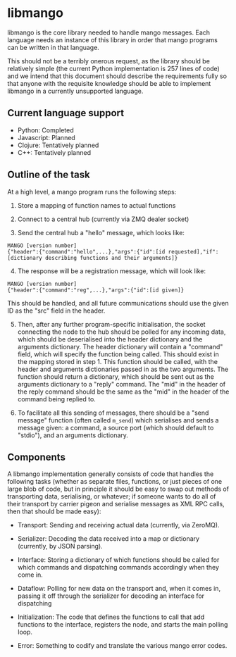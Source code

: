# libmango

libmango is the core library needed to handle mango messages.  Each
language needs an instance of this library in order that mango
programs can be written in that language.

This should not be a terribly onerous request, as the library should
be relatively simple (the current Python implementation is 257 lines
of code) and we intend that this document should describe the
requirements fully so that anyone with the requisite knowledge should
be able to implement libmango in a currently unsupported language.

## Current language support

* Python: Completed
* Javascript: Planned
* Clojure: Tentatively planned
* C++: Tentatively planned

## Outline of the task

At a high level, a mango program runs the following steps:

1. Store a mapping of function names to actual functions

2. Connect to a central hub (currently via ZMQ dealer socket)

3. Send the central hub a "hello" message, which looks like:

```
MANGO [version number]
{"header":{"command":"hello",...},"args":{"id":[id requested],"if":[dictionary describing functions and their arguments]}
```

4. The response will be a registration message, which will look like: 

```
MANGO [version number]
{"header":{"command":"reg",...},"args":{"id":[id given]}
```

This should be handled, and all future communications should use the
given ID as the "src" field in the header.

5. Then, after any further program-specific initialisation, the socket
connecting the node to the hub should be polled for any incoming data,
which should be deserialised into the header dictionary and the
arguments dictionary.  The header dictionary will contain a "command"
field, which will specify the function being called.  This should
exist in the mapping stored in step 1.  This function should be
called, with the header and arguments dictionaries passed in as the
two arguments.  The function should return a dictionary, which should
be sent out as the arguments dictionary to a "reply" command.  The
"mid" in the header of the reply command should be the same as the
"mid" in the header of the command being replied to.

6. To facilitate all this sending of messages, there should be a "send
message" function (often called `m_send`) which serialises and sends a
message given: a command, a source port (which should default to
"stdio"), and an arguments dictionary.  

## Components

A libmango implementation generally consists of code that handles the
following tasks (whether as separate files, functions, or just pieces
of one large blob of code, but in principle it should be easy to swap
out methods of transporting data, serialising, or whatever; if someone
wants to do all of their transport by carrier pigeon and serialise
messages as XML RPC calls, then that should be made easy):

* Transport: Sending and receiving actual data (currently, via
  ZeroMQ).

* Serializer: Decoding the data received into a map or dictionary
  (currently, by JSON parsing).

* Interface: Storing a dictionary of which functions should be called
  for which commands and dispatching commands accordingly when they
  come in.

* Dataflow: Polling for new data on the transport and, when it comes
  in, passing it off through the serializer for decoding an interface
  for dispatching

* Initialization: The code that defines the functions to call that add
  functions to the interface, registers the node, and starts the main
  polling loop.

* Error: Something to codify and translate the various mango error
  codes.
